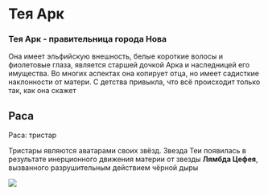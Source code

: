 # Тея Арк
### **Тея Арк** - правительница города Нова

Она имеет эльфийскую внешность, белые короткие волосы и фиолетовые глаза, является старшей дочкой Арка и наследницей его имущества. Во многих аспектах она копирует отца, но имеет садисткие наклонности от матери. С детства привыкла, что всё происходит только так, как она скажет

## Раса
Раса: тристар

Тристары являются аватарами своих звёзд. Звезда Теи появилась в результате инерционного движения материи от звезды **Лямбда Цефея**, вызванного разрушительным действием чёрной дыры

![](/characters/ARK/1.jpg)